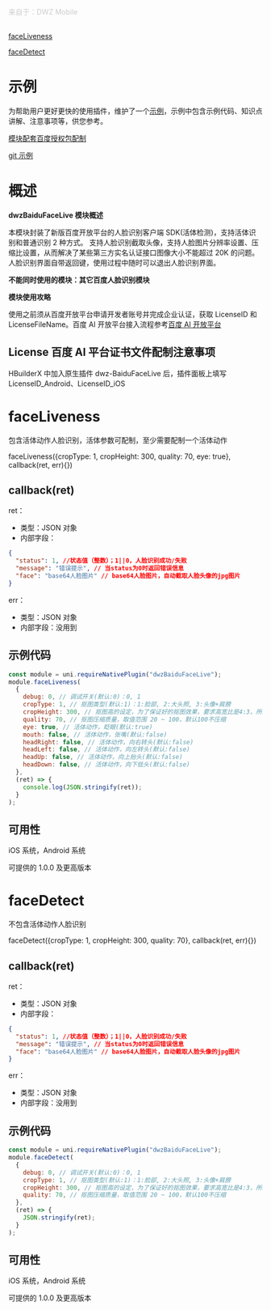 ﻿<p style="color: #ccc; margin-bottom: 30px;">来自于：DWZ Mobile</p>

<div class="outline">

[faceLiveness](#a1)

[faceDetect](#a2)

</div>

# **示例**

为帮助用户更好更快的使用插件，维护了一个[示例](https://dwzteam.gitee.io/dwz_mobile_doc_v1/#/doc/dcloud/dwzBaiduFaceLive/doc)，示例中包含示例代码、知识点讲解、注意事项等，供您参考。

[模块配套百度授权包配制](https://dwzteam.gitee.io/dwz_mobile_doc_v1/#/doc/dcloud/dwzBaiduFaceLive/doc)

[git 示例](https://gitee.com/dwzteam/dwz_mobile_app)

# **概述**

**dwzBaiduFaceLive 模块概述**

本模块封装了新版百度开放平台的人脸识别客户端 SDK(活体检测)，支持活体识别和普通识别 2 种方式。
支持人脸识别截取头像，支持人脸图片分辨率设置、压缩比设置，从而解决了某些第三方实名认证接口图像大小不能超过 20K 的问题。
人脸识别界面自带返回键，使用过程中随时可以退出人脸识别界面。

**不能同时使用的模块：其它百度人脸识别模块**

**模块使用攻略**

使用之前须从百度开放平台申请开发者账号并完成企业认证，获取 LicenseID 和 LicenseFileName。百度 AI 开放平台接入流程参考[百度 AI 开放平台](https://console.bce.baidu.com/ai/?_=1524383952610#/ai/face/overview/index)

## **License 百度 AI 平台证书文件配制注意事项**

HBuilderX 中加入原生插件 dwz-BaiduFaceLive 后，插件面板上填写 LicenseID_Android、LicenseID_iOS

<div id="a1"></div>

# **faceLiveness**

包含活体动作人脸识别，活体参数可配制，至少需要配制一个活体动作

faceLiveness({cropType: 1, cropHeight: 300, quality: 70, eye: true}, callback(ret, err){})

## callback(ret)

ret：

- 类型：JSON 对象
- 内部字段：

```json
{
  "status": 1, //状态值（整数）；1||0，人脸识别成功/失败
  "message": "错误提示", // 当status为0时返回错误信息
  "face": "base64人脸图片" // base64人脸图片，自动截取人脸头像的jpg图片
}
```

err：

- 类型：JSON 对象
- 内部字段：没用到

## 示例代码

```js
const module = uni.requireNativePlugin("dwzBaiduFaceLive");
module.faceLiveness(
  {
    debug: 0, // 调试开关(默认:0)：0, 1
    cropType: 1, // 抠图类型(默认:1)：1:脸部, 2:大头照, 3:头像+肩膀
    cropHeight: 300, // 抠图高的设定，为了保证好的抠图效果，要求高宽比是4:3，所以会在内部进行计算，只需要传入高即可，取值范围50 ~ 1200，默认480
    quality: 70, // 抠图压缩质量，取值范围 20 ~ 100，默认100不压缩
    eye: true, // 活体动作，眨眼(默认:true)
    mouth: false, // 活体动作，张嘴(默认:false)
    headRight: false, // 活体动作，向右转头(默认:false)
    headLeft: false, // 活体动作，向左转头(默认:false)
    headUp: false, // 活体动作，向上抬头(默认:false)
    headDown: false, // 活体动作，向下低头(默认:false)
  },
  (ret) => {
    console.log(JSON.stringify(ret));
  }
);
```

## 可用性

iOS 系统，Android 系统

可提供的 1.0.0 及更高版本

<div id="a2"></div>

# **faceDetect**

不包含活体动作人脸识别

faceDetect({cropType: 1, cropHeight: 300, quality: 70}, callback(ret, err){})

## callback(ret)

ret：

- 类型：JSON 对象
- 内部字段：

```json
{
  "status": 1, //状态值（整数）；1||0，人脸识别成功/失败
  "message": "错误提示", // 当status为0时返回错误信息
  "face": "base64人脸图片" // base64人脸图片，自动截取人脸头像的jpg图片
}
```

err：

- 类型：JSON 对象
- 内部字段：没用到

## 示例代码

```js
const module = uni.requireNativePlugin("dwzBaiduFaceLive");
module.faceDetect(
  {
    debug: 0, // 调试开关(默认:0)：0, 1
    cropType: 1, // 抠图类型(默认:1)：1:脸部, 2:大头照, 3:头像+肩膀
    cropHeight: 300, // 抠图高的设定，为了保证好的抠图效果，要求高宽比是4:3，所以会在内部进行计算，只需要传入高即可，取值范围50 ~ 1200，默认480
    quality: 70, // 抠图压缩质量，取值范围 20 ~ 100，默认100不压缩
  },
  (ret) => {
    JSON.stringify(ret);
  }
);
```

## 可用性

iOS 系统，Android 系统

可提供的 1.0.0 及更高版本
